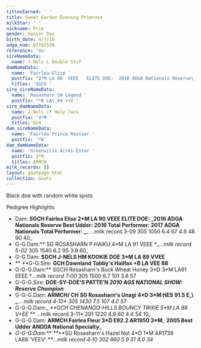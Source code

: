 ```yaml
---
titlesEarned: ' '
title: Sweet Garden Evening Primrose
milkStar: ' '
nickname: Prim
gender: Senior Doe
birth_date: 4/7/16
adga_num: D1785530
reference: 'no'
sireNameData:
  name: J-Nels L Double Stuf
damNameData:
  name: 'Fairlea Elise '
  postfix: "2*M LA 90  VEEE   ELITE DOE:  2016 ADGA Nationals Reserve\_Best Udder: 2016 Total Performer: 2017 ADGA Nationals Total\_Performer;   ...milk record 3-09 305 1050 6.4 67 4.6 48 90 40 "
  titles: 'SGCH '
sire_sireNameData:
  name: 'Rosasharn SH Legend '
  postfix: "*B LA\_84 ++V "
sire_damNameData:
  name: J-Nels LY Holy Tara
  postfix: '4*M '
  titles: GCH
dam_sireNameData:
  name: 'Fairlea Prince Rainier '
  postfix: '*B'
dam_damNameData:
  name: 'Greenville Acres Ester '
  postfix: 1*M
  titles: ARMCH
milk_records: []
layout: goatpage.html
collection: Goats
---
```

Black doe with random white spots

Pedigree Highlights

* Dam: **SGCH Fairlea Elise 2*M LA 90  VEEE   ELITE DOE: _2016 ADGA Nationals Reserve Best Udder: 2016 Total Performer: 2017 ADGA Nationals Total Performer: _**_  ...milk record 3-09 305 1050 6.4 67 4.6 48 90 40_
* G-G.Dam:** SG ROSASHARN P HAIKU 4*M LA 91 VEEE **_...milk record 5-02* 305 1540 6.2 95 3.9 60_
* G-G.Dam: **SGCH J-NELS HM KOOKIE DOE 3*M LA 89 VVEE**
* ** **G-G.Sire: **GCH Dawnland Tabby's Halifax +B LA VEE 88**
* G-G-G.Dam:** SGCH Rosasharn's Buck Wheat Honey 3\*D 3\*M LA91 EEEE        **...milk record 7‑00* 305 1500 6.7 101 3.8 57
* G-G-G.Sire: **DOE-SY-DOE'S PATTE'N  _2010 AGS NATIONAL  SHOW: Reserve Champion_**
* G-G-G.Dam: **ARMCH/ CH SG Rosasharn's Unagi 4\*D 3\*M  HES 91.5 E_\    _**_... milk record 4‑10* 305 1430 7.5 107 4.0 57_
*  G-G-G.Dam:_ _**GCH CHENANGO-HILLS BOUNCY TRIXIE 5*M  LA 89 V+EE_ _**_ ...milk record 3-11* 291 1220 4.9 60 4.4 54 10_
* G-G-G.Dam: **ARMCH Fairlea Fleur 3\*D E92.2 AR1950 3\*M**_ **2005 Best Udder ANDDA National Specialty**_
* _G-G-G.Dam:** **_**SG Rosasharn's Hazel Nut  4\*D 1\*M  AR1736 LA88 'VEEV' **_...milk record 4‑10 302 860 5.9 51 4.0 34_
